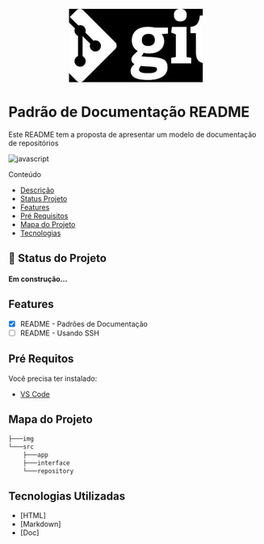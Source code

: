 <!-- ![logo](./img/logo.jpg) -->

<p align="center">
    <img src="./img/logo.jpg">
</p>

# Padrão de Documentação README
<!-- ## Titulo do README
### Titulo do README
#### Titulo do README
##### Titulo do README

<h1>Titulo por tag h</h1>
<h2>Titulo por tag h</h2>
<h3>Titulo por tag h</h3>
<h4>Titulo por tag h</h4> -->

<p id="descricacao">Este README tem a proposta de apresentar um modelo de documentação de repositórios<p>

![javascript](https://img.shields.io/badge/JavaScript-323330?style=for-the-badge&logo=javascript&logoColor=F7DF1E)

Conteúdo
<ul>
    <li> 
        <a href="#descricacao">Descrição</a>
    </li>
    <li>
        <a href="#statusprojeto">Status Projeto</a>
    </li>
    <li>
        <a href="#features">Features</a>
    </li>
    <li>
        <a href="#prerequisitos">Pré Requisitos</a>
    </li>
    <li>
        <a href="#mapaProjeto">Mapa do Projeto</a>
    </li>
    <li>
        <a href="#tecnologias">Tecnologias</a>
    </li>
</ul>

## :rocket: Status do Projeto
<p id="statusprojeto" ></p>
<h4 align="left"> 
    Em construção... 
</h4>

<p id="features" ></p>

## Features
- [x] README - Padrões de Documentação
- [ ] README - Usando SSH

<p id="prerequisitos" ></p>

## Pré Requitos
Você precisa ter instalado:

<ul>
    <li>
        <a href="https://code.visualstudio.com/">VS Code</a>
    </li>
</ul>

<p id="mapaProjeto" ></p>

## Mapa do Projeto
```
├───img
└───src
    ├───app
    ├───interface
    └───repository
```

<p id="tecnologias" ></p>

## Tecnologias Utilizadas
- [HTML]
- [Markdown]
- [Doc]
